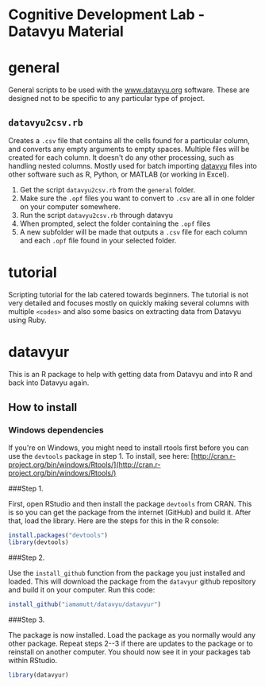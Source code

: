 Cognitive Development Lab - Datavyu Material
=======

# general

General scripts to be used with the www.datavyu.org software. These are designed not to be specific to any particular type of project.

## `datavyu2csv.rb`

Creates a `.csv` file that contains all the cells found for a particular column, and converts any empty arguments to empty spaces. Multiple files will be created for each column. It doesn't do any other processing, such as handling nested columns. Mostly used for batch importing [datavyu](datavyu.org/user-guide/api.html) files into other software such as R, Python, or MATLAB (or working in Excel).

1. Get the script `datavyu2csv.rb` from the `general` folder.
2. Make sure the `.opf` files you want to convert to `.csv` are all in one folder on your computer somewhere.
3. Run the script `datavyu2csv.rb` through datavyu
3. When prompted, select the folder containing the `.opf` files
4. A new subfolder will be made that outputs a `.csv` file for each column and each `.opf` file found in your selected folder.

# tutorial

Scripting tutorial for the lab catered towards beginners. The tutorial is not very detailed and focuses mostly on quickly making several columns with multiple `<codes>` and also some basics on extracting data from Datavyu using Ruby.

# datavyur

This is an R package to help with getting data from Datavyu and into R and back into Datavyu again.

## How to install

### Windows dependencies

If you're on Windows, you might need to install rtools first before you can use the `devtools` package in step 1. To install, see here: [http://cran.r-project.org/bin/windows/Rtools/](http://cran.r-project.org/bin/windows/Rtools/)

###Step 1.

First, open RStudio and then install the package `devtools` from CRAN. This is so you can get the package from the internet (GitHub) and build it. After that, load the library. Here are the steps for this in the R console:

```r
install.packages("devtools")
library(devtools)
```

###Step 2.

Use the `install_github` function from the package you just installed and loaded. This will download the package from the `datavyur` github repository and build it on your computer. Run this code:

```r
install_github("iamamutt/datavyu/datavyur")
```

###Step 3.

The package is now installed. Load the package as you normally would any other package. Repeat steps 2--3 if there are updates to the package or to reinstall on another computer. You should now see it in your packages tab within RStudio.

```r
library(datavyur)
```
